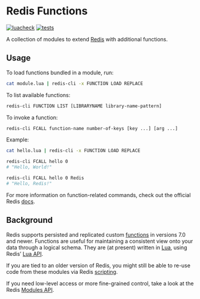 # Redis Functions

[![luacheck](https://github.com/pmeinhardt/redis-functions/actions/workflows/luacheck.yml/badge.svg)](https://github.com/pmeinhardt/redis-functions/actions/workflows/luacheck.yml) [![tests](https://github.com/pmeinhardt/redis-functions/actions/workflows/tests.yml/badge.svg)](https://github.com/pmeinhardt/redis-functions/actions/workflows/tests.yml)

A collection of modules to extend [Redis](https://redis.io/) with additional functions.

## Usage

To load functions bundled in a module, run:

```sh
cat module.lua | redis-cli -x FUNCTION LOAD REPLACE
```

To list available functions:

```sh
redis-cli FUNCTION LIST [LIBRARYNAME library-name-pattern]
```

To invoke a function:

```sh
redis-cli FCALL function-name number-of-keys [key ...] [arg ...]
```

Example:

```sh
cat hello.lua | redis-cli -x FUNCTION LOAD REPLACE

redis-cli FCALL hello 0
# "Hello, World!"

redis-cli FCALL hello 0 Redis
# "Hello, Redis!"
```

For more information on function-related commands, check out the official Redis [docs](https://redis.io/commands/?group=scripting).

## Background

Redis supports persisted and replicated custom [functions](https://redis.io/docs/manual/programmability/functions-intro/) in versions 7.0 and newer. Functions are useful for maintaining a consistent view onto your data through a logical schema. They are (at present) written in [Lua](https://www.lua.org/), using Redis’ [Lua API](https://redis.io/docs/manual/programmability/lua-api/).

If you are tied to an older version of Redis, you might still be able to re-use code from these modules via Redis [scripting](https://redis.io/docs/manual/programmability/eval-intro/).

If you need low-level access or more fine-grained control, take a look at the Redis [Modules API](https://redis.io/docs/reference/modules/).
